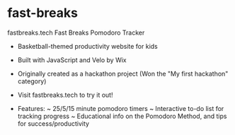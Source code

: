 # fast-breaks
fastbreaks.tech
Fast Breaks Pomodoro Tracker

- Basketball-themed productivity website for kids
- Built with JavaScript and Velo by Wix
- Originally created as a hackathon project (Won the "My first hackathon" category)
- Visit fastbreaks.tech to try it out!

- Features:
  ~ 25/5/15 minute pomodoro timers
  ~ Interactive to-do list for tracking progress
  ~ Educational info on the Pomodoro Method, and tips for success/productivity
